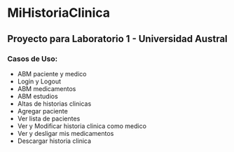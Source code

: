 # MiHistoriaClinica

## Proyecto para Laboratorio 1 - Universidad Austral


### Casos de Uso: 

* ABM paciente y medico
* Login y Logout
* ABM medicamentos
* ABM estudios
* Altas de historias clinicas
* Agregar paciente
* Ver lista de pacientes
* Ver y Modificar historia clinica como medico
* Ver y desligar mis medicamentos
* Descargar historia clinica
